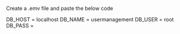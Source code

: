 Create a .emv file and paste the below code

DB_HOST = localhost
DB_NAME = usermanagement
DB_USER = root
DB_PASS = 
